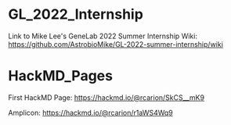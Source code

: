 # GL_2022_Internship
Link to Mike Lee's GeneLab 2022 Summer Internship Wiki:
https://github.com/AstrobioMike/GL-2022-summer-internship/wiki

# HackMD_Pages
First HackMD Page:
https://hackmd.io/@rcarion/SkCS__mK9

Amplicon:
https://hackmd.io/@rcarion/r1aWS4Wq9
